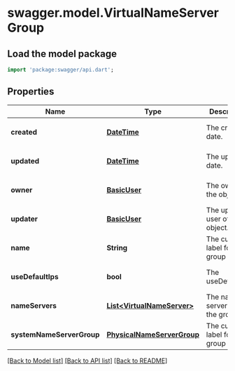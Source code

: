 # swagger.model.VirtualNameServerGroup

## Load the model package
```dart
import 'package:swagger/api.dart';
```

## Properties
Name | Type | Description | Notes
------------ | ------------- | ------------- | -------------
**created** | [**DateTime**](DateTime.md) | The created date. | [optional] [default to null]
**updated** | [**DateTime**](DateTime.md) | The updated date. | [optional] [default to null]
**owner** | [**BasicUser**](BasicUser.md) | The owner of the object. | [optional] [default to null]
**updater** | [**BasicUser**](BasicUser.md) | The updating user of the object. | [optional] [default to null]
**name** | **String** | The custom label for the group | [optional] [default to null]
**useDefaultIps** | **bool** | The useDefaultIps | [optional] [default to null]
**nameServers** | [**List&lt;VirtualNameServer&gt;**](VirtualNameServer.md) | The name servers of the group. | [optional] [default to []]
**systemNameServerGroup** | [**PhysicalNameServerGroup**](PhysicalNameServerGroup.md) | The custom label for the group | [default to null]

[[Back to Model list]](../README.md#documentation-for-models) [[Back to API list]](../README.md#documentation-for-api-endpoints) [[Back to README]](../README.md)


